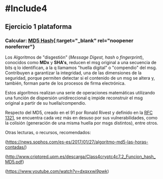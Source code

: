 # #Include4
## Ejercicio 1 plataforma

### Calcular: [MD5 Hash](https://rafadelg.github.io/include4/ex01_md5/){:target="_blank" rel="noopener noreferrer"}

Los Algoritmos de "disgestión" (*Message Digest, hash* o *fingerprint*), conocidos como **MDx** y **SHA's**, reducen el msg original a una secuencia de bits q lo identifican, a la q llamamos "huella digital" o "compendio" del msg. Contribuyen a garantizar la integridad, una de las dimensiones de la seguridad, porque permiten detectar si el contenido de un msg se altera y, también, forman parte de los procesos de firma electrónica.

Estos algorítmos realizan una serie de operaciones matemáticas utilizando una función de dispersión unidireccional q impide reconstruir el msg original a partir de su huella/compendio.

Respecto del MD5, creado en el 91 por Ronald Rivest y definido en la [RFC 1321](https://tools.ietf.org/html/rfc1321), se encuentra cada vez más en desuso por sus vulnerabilidades, como la colisión (generación de una misma huella por msgs distintos), entre otros.

Otras lecturas, o recursos, recomendados:

(https://news.sophos.com/es-es/2017/01/27/algoritmo-md5-las-horas-contadas/)

(http://www.criptored.upm.es/descarga/Class4cryptc4c7.2_Funcion_hash_MD5.pdf)

(https://www.youtube.com/watch?v=dxqxxwi9pwk)

